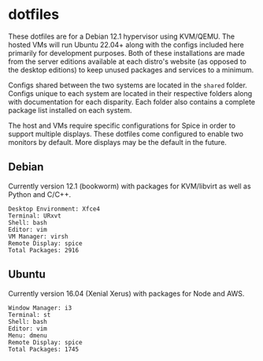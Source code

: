# dotfiles

These dotfiles are for a Debian 12.1 hypervisor using KVM/QEMU. The hosted VMs will run Ubuntu 22.04+ along with the configs included here primarily for development purposes. Both of these installations are made from the server editions available at each distro's website (as opposed to the desktop editions) to keep unused packages and services to a minimum. 

Configs shared between the two systems are located in the `shared` folder. Configs unique to each system are located in their respective folders along with documentation for each disparity. Each folder also contains a complete package list installed on each system.

The host and VMs require specific configurations for Spice in order to support multiple displays. These dotfiles come configured to enable two monitors by default. More displays may be the default in the future.

## Debian

Currently version 12.1 (bookworm) with packages for KVM/libvirt as well as Python and C/C++.

```
Desktop Environment: Xfce4
Terminal: URxvt
Shell: bash
Editor: vim
VM Manager: virsh
Remote Display: spice
Total Packages: 2916
```

## Ubuntu

Currently version 16.04 (Xenial Xerus) with packages for Node and AWS.

```
Window Manager: i3
Terminal: st
Shell: bash
Editor: vim
Menu: dmenu
Remote Display: spice
Total Packages: 1745
```

